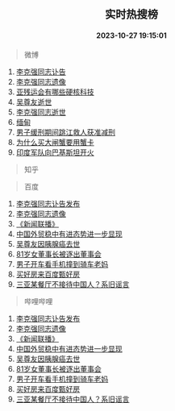 <div align="center"><h2>实时热搜榜</h2><h4>2023-10-27 19:15:01</h4></div>

> 微博  

1. [李克强同志讣告](https://s.weibo.com/weibo?q=%23%E6%9D%8E%E5%85%8B%E5%BC%BA%E5%90%8C%E5%BF%97%E8%AE%A3%E5%91%8A%23&t=31&band_rank=1&Refer=top)<br />
2. [李克强同志遗像](https://s.weibo.com/weibo?q=%E6%9D%8E%E5%85%8B%E5%BC%BA%E5%90%8C%E5%BF%97%E9%81%97%E5%83%8F&t=31&band_rank=2&Refer=top)<br />
3. [亚残运会有哪些硬核科技](https://s.weibo.com/weibo?q=%23%E4%BA%9A%E6%AE%8B%E8%BF%90%E4%BC%9A%E6%9C%89%E5%93%AA%E4%BA%9B%E7%A1%AC%E6%A0%B8%E7%A7%91%E6%8A%80%23&t=31&band_rank=3&Refer=top)<br />
4. [吴尊友逝世](https://s.weibo.com/weibo?q=%23%E5%90%B4%E5%B0%8A%E5%8F%8B%E9%80%9D%E4%B8%96%23&t=31&band_rank=4&Refer=top)<br />
5. [李克强同志逝世](https://s.weibo.com/weibo?q=%23%E6%9D%8E%E5%85%8B%E5%BC%BA%E5%90%8C%E5%BF%97%E9%80%9D%E4%B8%96%23&t=31&band_rank=5&Refer=top)<br />
6. [缅甸](https://s.weibo.com/weibo?q=%E7%BC%85%E7%94%B8&t=31&band_rank=6&Refer=top)<br />
7. [男子缓刑期间跳江救人获准减刑](https://s.weibo.com/weibo?q=%23%E7%94%B7%E5%AD%90%E7%BC%93%E5%88%91%E6%9C%9F%E9%97%B4%E8%B7%B3%E6%B1%9F%E6%95%91%E4%BA%BA%E8%8E%B7%E5%87%86%E5%87%8F%E5%88%91%23&t=31&band_rank=7&Refer=top)<br />
8. [为什么买大闸蟹要用蟹卡](https://s.weibo.com/weibo?q=%23%E4%B8%BA%E4%BB%80%E4%B9%88%E4%B9%B0%E5%A4%A7%E9%97%B8%E8%9F%B9%E8%A6%81%E7%94%A8%E8%9F%B9%E5%8D%A1%23&t=31&band_rank=8&Refer=top)<br />
9. [印度军队向巴基斯坦开火](https://s.weibo.com/weibo?q=%23%E5%8D%B0%E5%BA%A6%E5%86%9B%E9%98%9F%E5%90%91%E5%B7%B4%E5%9F%BA%E6%96%AF%E5%9D%A6%E5%BC%80%E7%81%AB%23&t=31&band_rank=9&Refer=top)<br />

> 知乎  


> 百度  

1. [李克强同志讣告发布](https://www.baidu.com/s?wd=%E6%9D%8E%E5%85%8B%E5%BC%BA%E5%90%8C%E5%BF%97%E8%AE%A3%E5%91%8A%E5%8F%91%E5%B8%83&sa=fyb_news&rsv_dl=fyb_news)<br />
2. [李克强同志遗像](https://www.baidu.com/s?wd=%E6%9D%8E%E5%85%8B%E5%BC%BA%E5%90%8C%E5%BF%97%E9%81%97%E5%83%8F&sa=fyb_news&rsv_dl=fyb_news)<br />
3. [《新闻联播》](https://www.baidu.com/s?wd=%E3%80%8A%E6%96%B0%E9%97%BB%E8%81%94%E6%92%AD%E3%80%8B&sa=fyb_news&rsv_dl=fyb_news)<br />
4. [中国外贸稳中有进态势进一步显现](https://www.baidu.com/s?wd=%E4%B8%AD%E5%9B%BD%E5%A4%96%E8%B4%B8%E7%A8%B3%E4%B8%AD%E6%9C%89%E8%BF%9B%E6%80%81%E5%8A%BF%E8%BF%9B%E4%B8%80%E6%AD%A5%E6%98%BE%E7%8E%B0&sa=fyb_news&rsv_dl=fyb_news)<br />
5. [吴尊友因胰腺癌去世](https://www.baidu.com/s?wd=%E5%90%B4%E5%B0%8A%E5%8F%8B%E5%9B%A0%E8%83%B0%E8%85%BA%E7%99%8C%E5%8E%BB%E4%B8%96&sa=fyb_news&rsv_dl=fyb_news)<br />
6. [81岁女董事长被逐出董事会](https://www.baidu.com/s?wd=81%E5%B2%81%E5%A5%B3%E8%91%A3%E4%BA%8B%E9%95%BF%E8%A2%AB%E9%80%90%E5%87%BA%E8%91%A3%E4%BA%8B%E4%BC%9A&sa=fyb_news&rsv_dl=fyb_news)<br />
7. [男子开车看手机撞到骑车老妈](https://www.baidu.com/s?wd=%E7%94%B7%E5%AD%90%E5%BC%80%E8%BD%A6%E7%9C%8B%E6%89%8B%E6%9C%BA%E6%92%9E%E5%88%B0%E9%AA%91%E8%BD%A6%E8%80%81%E5%A6%88&sa=fyb_news&rsv_dl=fyb_news)<br />
8. [买好房来百度甄好房](https://www.baidu.com/s?wd=%E7%99%BE%E5%BA%A6%E7%94%84%E5%A5%BD%E6%88%BF&sa=fyb_news&rsv_dl=fyb_news)<br />
9. [三亚某餐厅不接待中国人？系旧谣言](https://www.baidu.com/s?wd=%E4%B8%89%E4%BA%9A%E6%9F%90%E9%A4%90%E5%8E%85%E4%B8%8D%E6%8E%A5%E5%BE%85%E4%B8%AD%E5%9B%BD%E4%BA%BA%EF%BC%9F%E7%B3%BB%E6%97%A7%E8%B0%A3%E8%A8%80&sa=fyb_news&rsv_dl=fyb_news)<br />

> 哔哩哔哩  

1. [李克强同志讣告发布](https://www.baidu.com/s?wd=%E6%9D%8E%E5%85%8B%E5%BC%BA%E5%90%8C%E5%BF%97%E8%AE%A3%E5%91%8A%E5%8F%91%E5%B8%83&sa=fyb_news&rsv_dl=fyb_news)<br />
2. [李克强同志遗像](https://www.baidu.com/s?wd=%E6%9D%8E%E5%85%8B%E5%BC%BA%E5%90%8C%E5%BF%97%E9%81%97%E5%83%8F&sa=fyb_news&rsv_dl=fyb_news)<br />
3. [《新闻联播》](https://www.baidu.com/s?wd=%E3%80%8A%E6%96%B0%E9%97%BB%E8%81%94%E6%92%AD%E3%80%8B&sa=fyb_news&rsv_dl=fyb_news)<br />
4. [中国外贸稳中有进态势进一步显现](https://www.baidu.com/s?wd=%E4%B8%AD%E5%9B%BD%E5%A4%96%E8%B4%B8%E7%A8%B3%E4%B8%AD%E6%9C%89%E8%BF%9B%E6%80%81%E5%8A%BF%E8%BF%9B%E4%B8%80%E6%AD%A5%E6%98%BE%E7%8E%B0&sa=fyb_news&rsv_dl=fyb_news)<br />
5. [吴尊友因胰腺癌去世](https://www.baidu.com/s?wd=%E5%90%B4%E5%B0%8A%E5%8F%8B%E5%9B%A0%E8%83%B0%E8%85%BA%E7%99%8C%E5%8E%BB%E4%B8%96&sa=fyb_news&rsv_dl=fyb_news)<br />
6. [81岁女董事长被逐出董事会](https://www.baidu.com/s?wd=81%E5%B2%81%E5%A5%B3%E8%91%A3%E4%BA%8B%E9%95%BF%E8%A2%AB%E9%80%90%E5%87%BA%E8%91%A3%E4%BA%8B%E4%BC%9A&sa=fyb_news&rsv_dl=fyb_news)<br />
7. [男子开车看手机撞到骑车老妈](https://www.baidu.com/s?wd=%E7%94%B7%E5%AD%90%E5%BC%80%E8%BD%A6%E7%9C%8B%E6%89%8B%E6%9C%BA%E6%92%9E%E5%88%B0%E9%AA%91%E8%BD%A6%E8%80%81%E5%A6%88&sa=fyb_news&rsv_dl=fyb_news)<br />
8. [买好房来百度甄好房](https://www.baidu.com/s?wd=%E7%99%BE%E5%BA%A6%E7%94%84%E5%A5%BD%E6%88%BF&sa=fyb_news&rsv_dl=fyb_news)<br />
9. [三亚某餐厅不接待中国人？系旧谣言](https://www.baidu.com/s?wd=%E4%B8%89%E4%BA%9A%E6%9F%90%E9%A4%90%E5%8E%85%E4%B8%8D%E6%8E%A5%E5%BE%85%E4%B8%AD%E5%9B%BD%E4%BA%BA%EF%BC%9F%E7%B3%BB%E6%97%A7%E8%B0%A3%E8%A8%80&sa=fyb_news&rsv_dl=fyb_news)<br />
